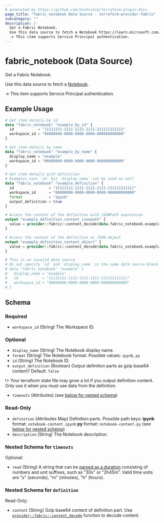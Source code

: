 ```yaml
---
# generated by https://github.com/hashicorp/terraform-plugin-docs
page_title: "fabric_notebook Data Source - terraform-provider-fabric"
subcategory: ""
description: |-
  Get a Fabric Notebook.
  Use this data source to fetch a Notebook https://learn.microsoft.com/fabric/data-engineering/how-to-use-notebook.
  -> This item supports Service Principal authentication.
---
```


# fabric_notebook (Data Source)

Get a Fabric Notebook.

Use this data source to fetch a [Notebook](https://learn.microsoft.com/fabric/data-engineering/how-to-use-notebook).

-> This item supports Service Principal authentication.

## Example Usage

```terraform
# Get item details by id
data "fabric_notebook" "example_by_id" {
  id           = "11111111-1111-1111-1111-111111111111"
  workspace_id = "00000000-0000-0000-0000-000000000000"
}

# Get item details by name
data "fabric_notebook" "example_by_name" {
  display_name = "example"
  workspace_id = "00000000-0000-0000-0000-000000000000"
}

# Get item details with definition
# Examples uses `id` but `display_name` can be used as well
data "fabric_notebook" "example_definition" {
  id                = "11111111-1111-1111-1111-111111111111"
  workspace_id      = "00000000-0000-0000-0000-000000000000"
  format            = "ipynb"
  output_definition = true
}

# Access the content of the definition with JSONPath expression
output "example_definition_content_jsonpath" {
  value = provider::fabric::content_decode(data.fabric_notebook.example_definition.definition["notebook-content.ipynb"].content, ".cells[0].source")
}

# Access the content of the definition as JSON object
output "example_definition_content_object" {
  value = provider::fabric::content_decode(data.fabric_notebook.example_definition.definition["notebook-content.ipynb"].content).cells[0].source
}

# This is an invalid data source
# Do not specify `id` and `display_name` in the same data source block
# data "fabric_notebook" "example" {
#   display_name = "example"
#   id           = "11111111-1111-1111-1111-111111111111"
#   workspace_id = "00000000-0000-0000-0000-000000000000"
# }
```

<!-- schema generated by tfplugindocs -->
## Schema

### Required

- `workspace_id` (String) The Workspace ID.

### Optional

- `display_name` (String) The Notebook display name.
- `format` (String) The Notebook format. Possible values: `ipynb`, `py`
- `id` (String) The Notebook ID.
- `output_definition` (Boolean) Output definition parts as gzip base64 content? Default: `false`

!> Your terraform state file may grow a lot if you output definition content. Only use it when you must use data from the definition.

- `timeouts` (Attributes) (see [below for nested schema](#nestedatt--timeouts))

### Read-Only

- `definition` (Attributes Map) Definition parts. Possible path keys: **ipynb** format: `notebook-content.ipynb` **py** format: `notebook-content.py` (see [below for nested schema](#nestedatt--definition))
- `description` (String) The Notebook description.

<a id="nestedatt--timeouts"></a>

### Nested Schema for `timeouts`

Optional:

- `read` (String) A string that can be [parsed as a duration](https://pkg.go.dev/time#ParseDuration) consisting of numbers and unit suffixes, such as "30s" or "2h45m". Valid time units are "s" (seconds), "m" (minutes), "h" (hours).

<a id="nestedatt--definition"></a>

### Nested Schema for `definition`

Read-Only:

- `content` (String) Gzip base64 content of definition part.
Use [`provider::fabric::content_decode`](../functions/content_decode.md) function to decode content.
